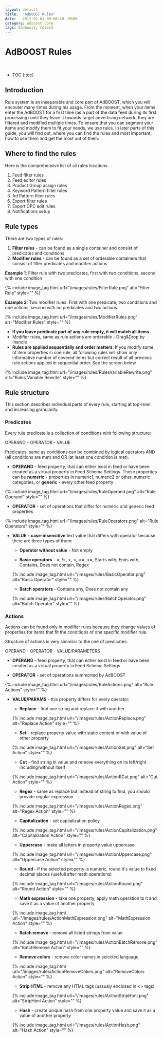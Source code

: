 ```yaml
---
layout: default
title:  "AdBOOST Rules"
date:   2017-02-01 09:08:30 -0600
category: adboost_core
tags: [adboost, rules]
---
```


# AdBOOST Rules
<br/>

* TOC
{:toc}

## Introduction

Rule system is an inseparable and core part of AdBOOST, which you will encouter many times during his usage. From the moment, when your items enter the AdBOOST for a first time (as a part of the data feed during its first processing) until they leave it towards target advertising network, they are filtered and modified multiple times. To ensure that you can segment your items and modify them to fit your needs, we use rules. In later parts of this guide, you will find out, where you can find the rules and most important, how to use them and get the most out of them.

## Where to find the rules

Here is the comprehensive list of all rules locations:

1. Feed filter rules
2. Feed editor rules
3. Product Group assign rules
4. Keyword Pattern filter rules
5. Ad Pattern filter rules
6. Export filter rules
7. Export CPC edit rules
8. Notifications setup

## Rule types

There are two types of rules:

1. **Filter rules** - can be found as a single container and consist of predicates and conditions
2. **Modifier rules** - can be found as a set of orderable containers that consist of filter predicates and modifier actions

**Example 1**: Filter rule with two predicates, first with two conditions, second with one condition

{% include image_tag.html url="/images/rules/FilterRule.png" alt="Filter Rule" style="" %}

**Example 2**: Two modifier rules. First with one predicate, two conditions and one actions, second with no predicates and two actions.

{% include image_tag.html url="/images/rules/ModifierRules.png" alt="Modifier Rules" style="" %}

- **If you leave predicate part of any rule empty, it will match all items**
- Modifier rules, same as rule actions are orderable - Drag&Drop by <i class="glyphicon glyphicon-resize-vertical">&nbsp;</i>handle
- **Rules are applied sequentially and order matters**. If you modify some of item properties in one rule, all following rules will show only informative number of covered items but correct result of all previous rule actions applied in sequential order. See the screen below

{% include image_tag.html url="/images/rules/RulesVariableRewrite.png" alt="Rules Variable Rewrite" style="" %}

## Rule structure

This section describes individual parts of every rule, starting at top-level and increasing granularity.

### Predicates

Every rule predicate is a collection of conditions with following structure:

OPERAND - OPERATOR - VALUE

Predicates, same as conditions can be combined by logical operators AND (all conditions are met) and OR (at least one condition is met).

- **OPERAND** - feed property, that can either exist in feed or have been created as a virtual property in Feed Schema Settings. These properties can be **numeric** - properties in numeric1, numeric2 or other_numeric categories, or **generic** - every other feed property

{% include image_tag.html url="/images/rules/RuleOperand.png" alt="Rule Operand" style="" %}

- **OPERATOR** - set of operations that differ for numeric and generic feed properties

{% include image_tag.html url="/images/rules/RuleOperators.png" alt="Rule Operators" style="" %}

- **VALUE** - **case-insensitive** text value that differs with operator because there are three types of them:

    - **Operator without value** - Not empty

    - **Basic operators** - =, !=, >, <, >=, <=, Starts with, Ends with, Contains, Does not contain, Regex

    {% include image_tag.html url="/images/rules/BasicOperator.png" alt="Basic Operator" style="" %}

    - **Batch operators** - Contains any, Does not contain any

    {% include image_tag.html url="/images/rules/BatchOperator.png" alt="Batch Operator" style="" %}

### Actions

Actions can be found only in modifier rules because they change values of properties for items that fit the conditions of one specific modifier rule.

Structure of actions is very simmilar to the one of predicates:

OPERAND - OPERATOR - VALUE/PARAMETERS

- **OPERAND** - feed property, that can either exist in feed or have been created as a virtual property in Feed Schema Settings.

- **OPERATOR** - set of operations summorted by AdBOOST

{% include image_tag.html url="/images/rules/RuleActions.png" alt="Rule Actions" style="" %}

- **VALUE/PARAMS** - this property differs for every operator:

    - **Replace** - find one string and replace it with another

    {% include image_tag.html url="/images/rules/ActionReplace.png" alt="Replace Action" style="" %}

    - **Set** - replace property value with static content or with value of other property

    {% include image_tag.html url="/images/rules/ActionSet.png" alt="Set Action" style="" %}

    - **Cut** - find string in value and remove everything on its left/right including/without itself

    {% include image_tag.html url="/images/rules/ActionRCut.png" alt="Cut Action" style="" %}

    - **Regex** - same as replace but instead of string to find, you should provide regular expression

    {% include image_tag.html url="/images/rules/ActionRegex.png" alt="Regex Action" style="" %}

    - **Capitalization** - set capitalization policy

    {% include image_tag.html url="/images/rules/ActionCapitalization.png" alt="Capitalization Action" style="" %}

    - **Uppercase** - make all letters in property value uppercase

    {% include image_tag.html url="/images/rules/ActionUppercase.png" alt="Uppercase Action" style="" %}

    - **Round** - if the selected property is numeric, round it's value to fixed decimal places (usefull after math operations)

    {% include image_tag.html url="/images/rules/ActionRound.png" alt="Round Action" style="" %}

    - **Math expression** - take one property, apply math operation to it and save it as a value of another property

    {% include image_tag.html url="/images/rules/ActionMathExpression.png" alt="MathExpression Action" style="" %}

    - **Batch remove** - remove all listed strings from value

    {% include image_tag.html url="/images/rules/ActionBatchRemove.png" alt="BatchRemove Action" style="" %}

    - **Remove colors** - remove color names in selected language

    {% include image_tag.html url="/images/rules/ActionRemoveColors.png" alt="RemoveColors Action" style="" %}

    - **Strip HTML** - remove any HTML tags (ussualy enclosed in <> tags)

    {% include image_tag.html url="/images/rules/ActionStripHtml.png" alt="StripHtml Action" style="" %}

    - **Hash** - create unique hash from one property value and save it as a value of another property

    {% include image_tag.html url="/images/rules/ActionHash.png" alt="Hash Action" style="" %}



